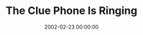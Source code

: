 ---
layout: series
series: "The Clue Phone Is Ringing"
permalink: "/the-clue-phone-is-ringing/"
title: "The Clue Phone Is Ringing"
date: 2002-02-23 00:00:00
endDate: 2002-03-24 00:00:00
description: "Examine those subtle little hints that the clue phone gives us that signal an area in which we need to grow.  "
src: "http://s3.amazonaws.com/crossroads-media/images/legacy/content/CluePhone.jpg"
---
